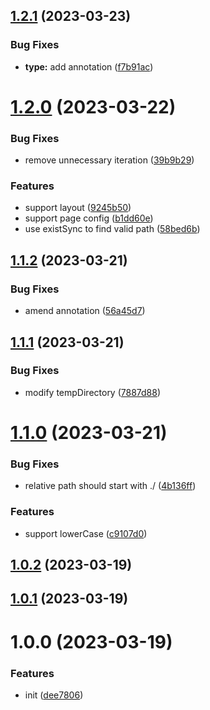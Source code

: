 

## [1.2.1](https://github.com/dingff/mpa-rspack-plugin/compare/1.2.0...1.2.1) (2023-03-23)


### Bug Fixes

* **type:** add annotation ([f7b91ac](https://github.com/dingff/mpa-rspack-plugin/commit/f7b91acf634d2d1e0a9561d19a08c8c02b0f459b))

# [1.2.0](https://github.com/dingff/mpa-rspack-plugin/compare/1.1.2...1.2.0) (2023-03-22)


### Bug Fixes

* remove unnecessary iteration ([39b9b29](https://github.com/dingff/mpa-rspack-plugin/commit/39b9b291f6f25991cbddeb12fb210534fca1b7c6))


### Features

* support layout ([9245b50](https://github.com/dingff/mpa-rspack-plugin/commit/9245b5096d0acf8cba42a83c8d0efa960e7a19c1))
* support page config ([b1dd60e](https://github.com/dingff/mpa-rspack-plugin/commit/b1dd60ef29e97d8c37adef3f11ec28df3294247f))
* use existSync to find valid path ([58bed6b](https://github.com/dingff/mpa-rspack-plugin/commit/58bed6b7f58cff63e234c7f58163486a34a85110))

## [1.1.2](https://github.com/dingff/mpa-rspack-plugin/compare/1.1.1...1.1.2) (2023-03-21)


### Bug Fixes

* amend annotation ([56a45d7](https://github.com/dingff/mpa-rspack-plugin/commit/56a45d737b9b33cc7c317114546e6174639c54ac))

## [1.1.1](https://github.com/dingff/mpa-rspack-plugin/compare/1.1.0...1.1.1) (2023-03-21)


### Bug Fixes

* modify tempDirectory ([7887d88](https://github.com/dingff/mpa-rspack-plugin/commit/7887d884263acc74c5b56d28feddd83093af4657))

# [1.1.0](https://github.com/dingff/mpa-rspack-plugin/compare/1.0.2...1.1.0) (2023-03-21)


### Bug Fixes

* relative path should start with ./ ([4b136ff](https://github.com/dingff/mpa-rspack-plugin/commit/4b136ff3fc8efeec8a2384e28ea762e63c8bc8d1))


### Features

* support lowerCase ([c9107d0](https://github.com/dingff/mpa-rspack-plugin/commit/c9107d095e9a804ca803ea0eec2eb7da7da29cc0))

## [1.0.2](https://github.com/dingff/mpa-rspack-plugin/compare/1.0.1...1.0.2) (2023-03-19)

## [1.0.1](https://github.com/dingff/mpa-rspack-plugin/compare/1.0.0...1.0.1) (2023-03-19)

# 1.0.0 (2023-03-19)


### Features

* init ([dee7806](https://github.com/dingff/mpa-rspack-plugin/commit/dee780630d28255338c9061082341e29889f9e09))